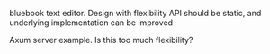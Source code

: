 

bluebook text editor. Design with flexibility 
API should be static, and underlying implementation can be improved

Axum server example. Is this too much flexibility?

